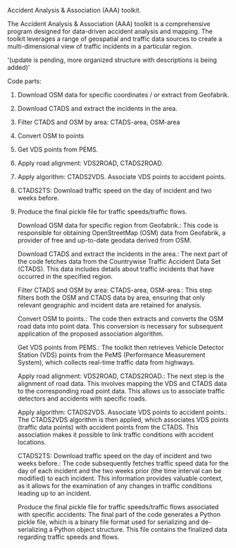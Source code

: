Accident Analysis & Association (AAA) toolkit.

The Accident Analysis & Association (AAA) toolkit is a comprehensive program designed for data-driven accident analysis and mapping. The toolkit leverages a range of geospatial and traffic data sources to create a multi-dimensional view of traffic incidents in a particular region.

'(update is pending, more organized structure with descriptions is being added)'

Code parts:
1.	Download OSM data for specific coordinates / or extract from Geofabrik.
2.	Download CTADS and extract the incidents in the area.
3.	Filter CTADS and OSM by area: CTADS-area, OSM-area
4.	Convert OSM to points
5.	Get VDS points from PEMS.
6.	Apply road alignment: VDS2ROAD, CTADS2ROAD.
7.	Apply algorithm: CTADS2VDS. Associate VDS points to accident points.
8.	CTADS2TS: Download traffic speed on the day of incident and two weeks before.
9.	Produce the final pickle file for traffic speeds/traffic flows.


    Download OSM data for specific region from Geofabrik.: This code is responsible for obtaining OpenStreetMap (OSM) data from Geofabrik, a provider of free and up-to-date geodata derived from OSM.

    Download CTADS and extract the incidents in the area.: The next part of the code fetches data from the Countrywise Traffic Accident Data Set (CTADS). This data includes details about traffic incidents that have occurred in the specified region.

    Filter CTADS and OSM by area: CTADS-area, OSM-area.: This step filters both the OSM and CTADS data by area, ensuring that only relevant geographic and incident data are retained for analysis.

    Convert OSM to points.: The code then extracts and converts the OSM road data into point data. This conversion is necessary for subsequent application of the proposed association algorithm.

    Get VDS points from PEMS.: The toolkit then retrieves Vehicle Detector Station (VDS) points from the PeMS (Performance Measurement System), which collects real-time traffic data from highways.

    Apply road alignment: VDS2ROAD, CTADS2ROAD.: The next step is the alignment of road data. This involves mapping the VDS and CTADS data to the corresponding road point data. This allows us to associate traffic detectors and accidents with specific roads.

    Apply algorithm: CTADS2VDS. Associate VDS points to accident points.: The CTADS2VDS algorithm is then applied, which associates VDS points (traffic data points) with accident points from the CTADS. This association makes it possible to link traffic conditions with accident locations.

    CTADS2TS: Download traffic speed on the day of incident and two weeks before.: The code subsequently fetches traffic speed data for the day of each incident and the two weeks prior (the time interval can be modified) to each incident. This information provides valuable context, as it allows for the examination of any changes in traffic conditions leading up to an incident.

    Produce the final pickle file for traffic speeds/traffic flows associated with specific accidents: The final part of the code generates a Python pickle file, which is a binary file format used for serializing and de-serializing a Python object structure. This file contains the finalized data regarding traffic speeds and flows.
